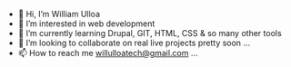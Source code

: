 - 👋 Hi, I’m William Ulloa
- 👀 I’m interested in web development
- 🌱 I’m currently learning Drupal, GIT, HTML, CSS & so many other tools
- 💞️ I’m looking to collaborate on real live projects pretty soon ...
- 📫 How to reach me willulloatech@gmail.com ...

<!---
willtechi/willtechi is a ✨ special ✨ repository because its `README.md` (this file) appears on your GitHub profile.
You can click the Preview link to take a look at your changes.
--->
